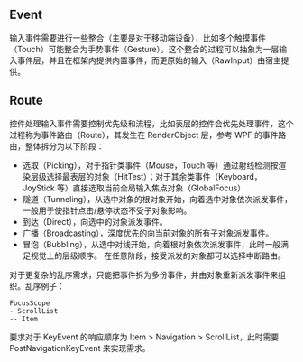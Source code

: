 ## Event
输入事件需要进行一些整合（主要是对于移动端设备），比如多个触摸事件（Touch）可能整合为手势事件（Gesture）。这个整合的过程可以抽象为一层输入事件层，并且在框架内提供内置事件，而更原始的输入（RawInput）由宿主提供。
## Route
控件处理输入事件需要控制优先级和流程，比如表层的控件会优先处理事件，这个过程称为事件路由（Route），其发生在 RenderObject 层，参考 WPF 的事件路由，整体拆分为以下阶段：
* 选取（Picking），对于指针类事件（Mouse，Touch 等）通过射线检测按渲染层级选择最表层的对象（HitTest）；对于其余类事件（Keyboard，JoyStick 等）直接选取当前全局输入焦点对象（GlobalFocus）
* 隧道（Tunneling），从选中对象的根对象开始，向着选中对象依次派发事件，一般用于使指针点击/悬停状态不受子对象影响。
* 到达（Direct），向选中的对象派发事件。
* 广播（Broadcasting），深度优先的向当前对象的所有子对象派发事件。
* 冒泡（Bubbling），从选中对线开始，向着根对象依次派发事件，此时一般满足视觉上的层级顺序。
在任意阶段，接受派发的对象都可以选择中断路由。

对于更复杂的乱序需求，只能把事件拆为多份事件，并由对象重新派发事件来组织。乱序例子：
```
FocusScope
- ScrollList
-- Item
```
要求对于 KeyEvent 的响应顺序为 Item > Navigation > ScrollList，此时需要 PostNavigationKeyEvent 来实现需求。
